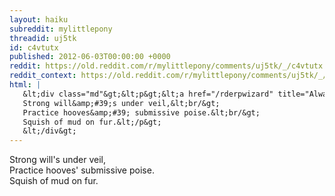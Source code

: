 ```yaml
---
layout: haiku
subreddit: mylittlepony
threadid: uj5tk
id: c4vtutx
published: 2012-06-03T00:00:00 +0000
reddit: https://old.reddit.com/r/mylittlepony/comments/uj5tk/_/c4vtutx
reddit_context: https://old.reddit.com/r/mylittlepony/comments/uj5tk/_/c4vtutx?context=3
html: |
   &lt;div class="md"&gt;&lt;p&gt;&lt;a href="/rderpwizard" title="Always Relevant / Fear Of Letting Go Of Self / Paper Bag Princess"&gt;&lt;/a&gt;
   Strong will&amp;#39;s under veil,&lt;br/&gt;
   Practice hooves&amp;#39; submissive poise.&lt;br/&gt;
   Squish of mud on fur.&lt;/p&gt;
   &lt;/div&gt;
---
```


[](/rderpwizard "Always Relevant / Fear Of Letting Go Of Self / Paper Bag Princess")
Strong will's under veil,  
Practice hooves' submissive poise.  
Squish of mud on fur.
